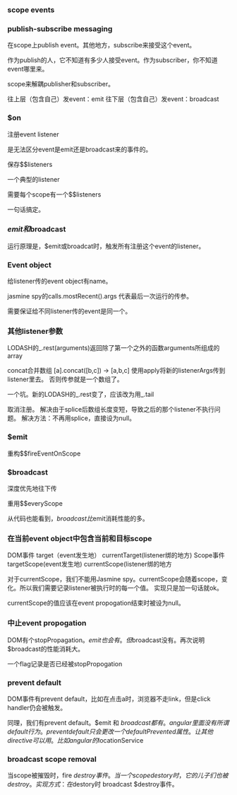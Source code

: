 ### scope events

### publish-subscribe messaging

在scope上publish event。其他地方，subscribe来接受这个event。

作为publish的人，它不知道有多少人接受event。作为subscriber，你不知道event哪里来。

scope来解耦publisher和subscriber。

往上层（包含自己）发event：emit
往下层（包含自己）发event：broadcast

### $on
注册event listener

是无法区分event是emit还是broadcast来的事件的。

保存$$listeners

一个典型的listener

需要每个scope有一个$$listeners

一句话搞定。

### $emit和$broadcast

运行原理是，$emit或broadcat时，触发所有注册这个event的listener。

### Event object

给listener传的event object有name。

jasmine spy的calls.mostRecent().args 代表最后一次运行的传参。

需要保证给不同listener传的event是同一个。

### 其他listener参数

LODASH的_.rest(arguments)返回除了第一个之外的函数arguments所组成的array

concat合并数组 [a].concat([b,c]) -> [a,b,c]
使用apply将新的listenerArgs传到listener里去。
否则传参就是一个数组了。


一个坑。新的LODASH的_.rest变了，应该改为用_.tail

取消注册。
解决由于splice后数组长度变短，导致之后的那个listener不执行问题。
解决方法：不再用splice，直接设为null。

### $emit

重构$$fireEventOnScope

### $broadcast

深度优先地往下传

重用$$everyScope

从代码也能看到，$broadcast比$emit消耗性能的多。

### 在当前event object中包含当前和目标scope

DOM事件 target（event发生地） currentTarget(listener绑的地方)
Scope事件 targetScope(event发生地) currentScope(listener绑的地方

对于currentScope，我们不能用Jasmine spy。currentScope会随着scope，变化。所以我们需要记录listener被执行时的每一个值。
实现只是加一句话就ok。

currentScope的值应该在event propogation结束时被设为null。

### 中止event propogation
DOM有个stopPropagation。$emit也会有。但$broadcast没有。再次说明$broadcast的性能消耗大。

一个flag记录是否已经被stopPropogation

### prevent default
DOM事件有prevent default，比如在点击a时，浏览器不走link，但是click handler仍会被触发。

同理，我们有prevent default。$emit 和 $broadcast都有。
angular里面没有所谓default 行为。prevent default只会更改一个defaultPrevented属性。让其他directive可以用。比如angular的$locationService

### broadcast scope removal

当scope被摧毁时，fire $destroy事件。当一个scope destory时，它的儿子们也被destroy。
实现方式：在$destory时 broadcast $destroy事件。





